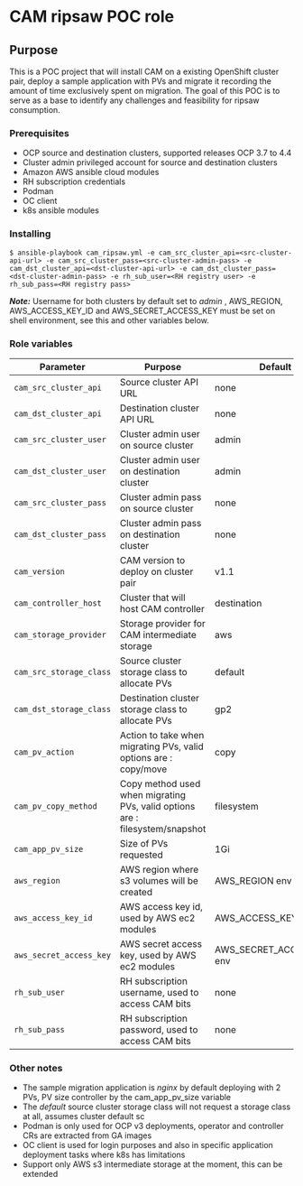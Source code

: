 # CAM ripsaw POC role

## Purpose
This is a POC project that will install CAM on a existing OpenShift cluster pair, deploy a sample application with PVs and migrate it recording the amount of time exclusively spent on migration. 
The goal of this POC is to serve as a base to identify any challenges and feasibility for ripsaw consumption.

### Prerequisites

* OCP source and destination clusters, supported releases OCP 3.7 to 4.4 
* Cluster admin privileged account for source and destination clusters
* Amazon AWS ansible cloud modules
* RH subscription credentials
* Podman
* OC client
* k8s ansible modules

### Installing

`$ ansible-playbook cam_ripsaw.yml -e cam_src_cluster_api=<src-cluster-api-url> -e cam_src_cluster_pass=<src-cluster-admin-pass> -e cam_dst_cluster_api=<dst-cluster-api-url> -e cam_dst_cluster_pass=<dst-cluster-admin-pass> -e rh_sub_user=<RH registry user> -e rh_sub_pass=<RH registry pass>`

_**Note:**_  Username for both clusters by default set to _admin_ , AWS_REGION, AWS_ACCESS_KEY_ID and AWS_SECRET_ACCESS_KEY must be set on shell environment, see this and other variables below.

### Role variables

| Parameter | Purpose | Default |
| --- | --- | --- |
| `cam_src_cluster_api`| Source cluster API URL | none |
| `cam_dst_cluster_api`| Destination cluster API URL | none |
| `cam_src_cluster_user`| Cluster admin user on source cluster | admin |
| `cam_dst_cluster_user`| Cluster admin user on destination cluster | admin |
| `cam_src_cluster_pass`| Cluster admin pass on source cluster | none |
| `cam_dst_cluster_pass`| Cluster admin pass on destination cluster | none |
| `cam_version`| CAM version to deploy on cluster pair | v1.1 |
| `cam_controller_host`| Cluster that will host CAM controller | destination |
| `cam_storage_provider`| Storage provider for CAM intermediate storage | aws |
| `cam_src_storage_class`| Source cluster storage class to allocate PVs | default |
| `cam_dst_storage_class`| Destination cluster storage class to allocate PVs | gp2 |
| `cam_pv_action`| Action to take when migrating PVs, valid options are : copy/move | copy |
| `cam_pv_copy_method`| Copy method used when migrating PVs, valid options are : filesystem/snapshot | filesystem |
| `cam_app_pv_size`| Size of PVs requested | 1Gi |
| `aws_region`| AWS region where s3 volumes will be created | AWS_REGION env |
| `aws_access_key_id`| AWS access key id, used by AWS ec2 modules | AWS_ACCESS_KEY_ID env |
| `aws_secret_access_key`| AWS secret access key, used by AWS ec2 modules | AWS_SECRET_ACCESS_KEY env |
| `rh_sub_user`| RH subscription username, used to access CAM bits | none |
| `rh_sub_pass`| RH subscription password, used to access CAM bits | none |

### Other notes

* The sample migration application is *nginx* by default deploying with 2 PVs, PV size controller by the cam_app_pv_size variable
* The _default_ source cluster storage class will not request a storage class at all, assumes cluster default sc
* Podman is only used for OCP v3 deployments, operator and controller CRs are extracted from GA images
* OC client is used for login purposes and also in specific application deployment tasks where k8s has limitations
* Support only AWS s3 intermediate storage at the moment, this can be extended
